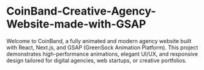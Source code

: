# CoinBand-Creative-Agency-Website-made-with-GSAP
Welcome to CoinBand, a fully animated and modern agency website built with React, Next.js, and GSAP (GreenSock Animation Platform). This project demonstrates high-performance animations, elegant UI/UX, and responsive design tailored for digital agencies, web startups, or creative portfolios.
